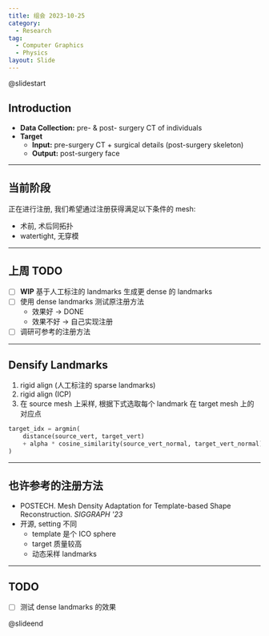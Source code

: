 ```yaml
---
title: 组会 2023-10-25
category:
  - Research
tag:
  - Computer Graphics
  - Physics
layout: Slide
---
```


@slidestart

## Introduction

- **Data Collection:** pre- & post- surgery CT of individuals
- **Target**
  - **Input:** pre-surgery CT + surgical details (post-surgery skeleton)
  - **Output:** post-surgery face

---

## 当前阶段

正在进行注册, 我们希望通过注册获得满足以下条件的 mesh:

- 术前, 术后同拓扑
- watertight, 无穿模

---

## 上周 TODO

- [ ] **WIP** 基于人工标注的 landmarks 生成更 dense 的 landmarks
- [ ] 使用 dense landmarks 测试原注册方法
  - 效果好 -> DONE
  - 效果不好 -> 自己实现注册
- [ ] 调研可参考的注册方法

---

## Densify Landmarks

1. rigid align (人工标注的 sparse landmarks)
2. rigid align (ICP)
3. 在 source mesh 上采样, 根据下式选取每个 landmark 在 target mesh 上的对应点

```python
target_idx = argmin(
    distance(source_vert, target_vert)
    + alpha * cosine_similarity(source_vert_normal, target_vert_normal)
)
```

---

## 也许参考的注册方法

- POSTECH. Mesh Density Adaptation for Template-based Shape Reconstruction. _SIGGRAPH '23_
- 开源, setting 不同
  - template 是个 ICO sphere
  - target 质量较高
  - 动态采样 landmarks

---

## TODO

- [ ] 测试 dense landmarks 的效果

@slideend
